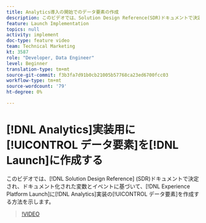 ```yaml
---
title: Analytics導入の開始でのデータ要素の作成
description: このビデオでは、Solution Design Reference(SDR)ドキュメントで決定され、ドキュメント化された変数とイベントに基づいて、Analyticsの導入時にAnalyticsのデータ要素を作成する方法を示します。
feature: Launch Implementation
topics: null
activity: implement
doc-type: feature video
team: Technical Marketing
kt: 3587
role: "Developer, Data Engineer"
level: Beginner
translation-type: tm+mt
source-git-commit: f3b3fa7d91b0cb21005b57768ca23ed6700fcc03
workflow-type: tm+mt
source-wordcount: '79'
ht-degree: 0%

---
```



# [!DNL Analytics]実装用に[!UICONTROL データ要素]を[!DNL Launch]に作成する

このビデオでは、[!DNL Solution Design Reference] (SDR)ドキュメントで決定され、ドキュメント化された変数とイベントに基づいて、[!DNL Experience Platform Launch]に[!DNL Analytics]実装の[!UICONTROL データ要素]を作成する方法を示します。

>[!VIDEO](https://video.tv.adobe.com/v/28760/?quality=12)
